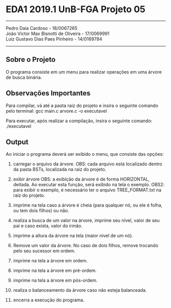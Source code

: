 # EDA1 2019.1 UnB-FGA Projeto 05 #

---

Pedro Daia Cardoso - 18/0067265
<br>João Victor Max Bisnotti de Oliveira - 17/0069991
<br>Luiz Gustavo Dias Paes Pinheiro - 14/0169784

---

## Sobre o Projeto
O programa consiste em um menu para realizar operações em uma árvore de busca binária.


## Observações Importantes
Para compilar, vá até a pasta raiz do projeto e insira o seguinte comando pelo terminal: gcc main.c arvore.c -o executavel

Para executar, após realizar a compilação, insira o seguinte comando: ./executavel

## Output
Ao iniciar o programa deverá ser exibido o menu, que consiste das opções:

1. carregar o arquivo da árvore.
	OBS: cada arquivo está localizado dentro da pasta BSTs, localizada na raiz do projeto.

2. exibir árvore
	OBS: a exibição da árvore é de forma HORIZONTAL, deitada. Ao executar esta função, será exibido na tela o exemplo.
	OBS2: para exibir o exemplo, é necessário ter o arquivo TREE_FORMAT.txt na raiz do projeto.

3. imprime na tela caso a árvore é cheia (para qualquer nó, ou ele é folha, ou tem dois filhos) ou não.

4. realiza a busca de um valor na árvore, imprime seu nível, valor de seu pai e caso exista, valor do irmão.

5. imprime a altura da árvore na tela (maior nível de um nó).

6. Remove um valor da árvore. No caso de dois filhos, remove trocando pelo seu sucessor em ordem.

7. imprime na tela a árvore em ordem.

8. imprime na tela a árvore em pré-ordem.

9. imprime na tela a árvore em pós-ordem.

10. realiza o balanceamento da árvore caso não esteja balanceada.

0. encerra a execução do programa.

